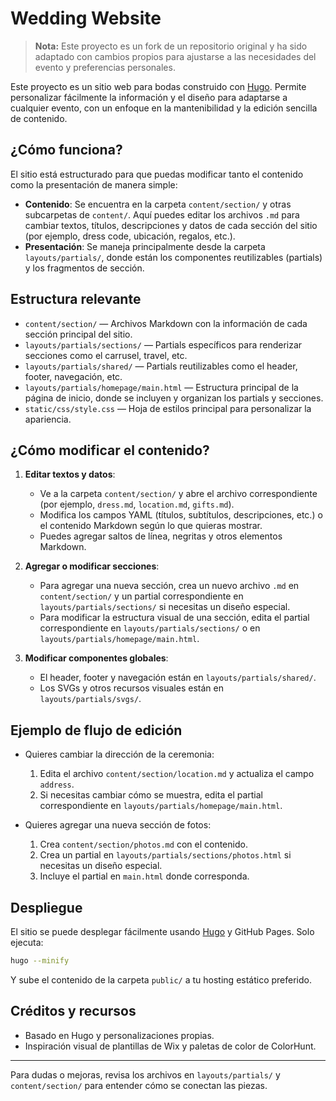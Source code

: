 # Wedding Website

> **Nota:** Este proyecto es un fork de un repositorio original y ha sido adaptado con cambios propios para ajustarse a las necesidades del evento y preferencias personales.

Este proyecto es un sitio web para bodas construido con [Hugo](https://gohugo.io/). Permite personalizar fácilmente la información y el diseño para adaptarse a cualquier evento, con un enfoque en la mantenibilidad y la edición sencilla de contenido.

## ¿Cómo funciona?

El sitio está estructurado para que puedas modificar tanto el contenido como la presentación de manera simple:

- **Contenido**: Se encuentra en la carpeta `content/section/` y otras subcarpetas de `content/`. Aquí puedes editar los archivos `.md` para cambiar textos, títulos, descripciones y datos de cada sección del sitio (por ejemplo, dress code, ubicación, regalos, etc.).
- **Presentación**: Se maneja principalmente desde la carpeta `layouts/partials/`, donde están los componentes reutilizables (partials) y los fragmentos de sección.

## Estructura relevante

- `content/section/` — Archivos Markdown con la información de cada sección principal del sitio.
- `layouts/partials/sections/` — Partials específicos para renderizar secciones como el carrusel, travel, etc.
- `layouts/partials/shared/` — Partials reutilizables como el header, footer, navegación, etc.
- `layouts/partials/homepage/main.html` — Estructura principal de la página de inicio, donde se incluyen y organizan los partials y secciones.
- `static/css/style.css` — Hoja de estilos principal para personalizar la apariencia.

## ¿Cómo modificar el contenido?

1. **Editar textos y datos**:
   - Ve a la carpeta `content/section/` y abre el archivo correspondiente (por ejemplo, `dress.md`, `location.md`, `gifts.md`).
   - Modifica los campos YAML (títulos, subtítulos, descripciones, etc.) o el contenido Markdown según lo que quieras mostrar.
   - Puedes agregar saltos de línea, negritas y otros elementos Markdown.

2. **Agregar o modificar secciones**:
   - Para agregar una nueva sección, crea un nuevo archivo `.md` en `content/section/` y un partial correspondiente en `layouts/partials/sections/` si necesitas un diseño especial.
   - Para modificar la estructura visual de una sección, edita el partial correspondiente en `layouts/partials/sections/` o en `layouts/partials/homepage/main.html`.

3. **Modificar componentes globales**:
   - El header, footer y navegación están en `layouts/partials/shared/`.
   - Los SVGs y otros recursos visuales están en `layouts/partials/svgs/`.

## Ejemplo de flujo de edición

- Quieres cambiar la dirección de la ceremonia:
  1. Edita el archivo `content/section/location.md` y actualiza el campo `address`.
  2. Si necesitas cambiar cómo se muestra, edita el partial correspondiente en `layouts/partials/homepage/main.html`.

- Quieres agregar una nueva sección de fotos:
  1. Crea `content/section/photos.md` con el contenido.
  2. Crea un partial en `layouts/partials/sections/photos.html` si necesitas un diseño especial.
  3. Incluye el partial en `main.html` donde corresponda.

## Despliegue

El sitio se puede desplegar fácilmente usando [Hugo](https://gohugo.io/) y GitHub Pages. Solo ejecuta:

```bash
hugo --minify
```

Y sube el contenido de la carpeta `public/` a tu hosting estático preferido.

## Créditos y recursos

- Basado en Hugo y personalizaciones propias.
- Inspiración visual de plantillas de Wix y paletas de color de ColorHunt.

---

Para dudas o mejoras, revisa los archivos en `layouts/partials/` y `content/section/` para entender cómo se conectan las piezas.
